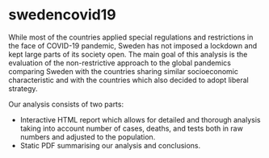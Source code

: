 # swedencovid19

While most of the countries applied special regulations and restrictions in the face of COVID-19 pandemic, Sweden has not imposed a lockdown and kept large parts of its society open. 
The main goal of this analysis is the evaluation of the non-restrictive approach to the global pandemics comparing Sweden with the countries sharing similar socioeconomic characteristic and with the countries which also decided to adopt liberal strategy. 

Our analysis consists of two parts:
- Interactive HTML report which allows for detailed and thorough analysis taking into account number of cases, deaths, and tests both in raw numbers and adjusted to the population.
- Static PDF summarising our analysis and conclusions.





